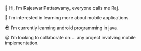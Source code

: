 
 👋 Hi, I’m RajeswariPattaswamy, everyone calls me Raj.
 
  👀 I’m interested in learning more about mobile applications.
  
  😎 I’m currently learning android programming in java.
  
  😀 I’m looking to collaborate on ... any project involving mobile implementation.
  
   

<!---
RajeswariPattaswamy/RajeswariPattaswamy is a ✨ special ✨ repository because its `README.md` (this file) appears on your GitHub profile.
You can click the Preview link to take a look at your changes.
--->
